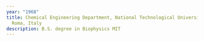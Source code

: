 ```yaml
---
year: "1968"
title: Chemical Engineering Department, National Technological University of
  Roma, Italy
description: B.S. degree in Biophysics MIT
---
```

